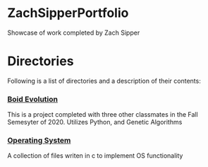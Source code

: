 # ZachSipperPortfolio
Showcase of work completed by Zach Sipper

# Directories

Following is a list of directories and a description of their contents:

### [Boid Evolution](https://github.com/rtmcardle/BoidEvolution)
This is a project completed with three other classmates in the Fall Semesyter of 2020.
Utilizes Python, and Genetic Algorithms

### [Operating System](OperatingSystem/)
A collection of files writen in c to implement OS functionality

